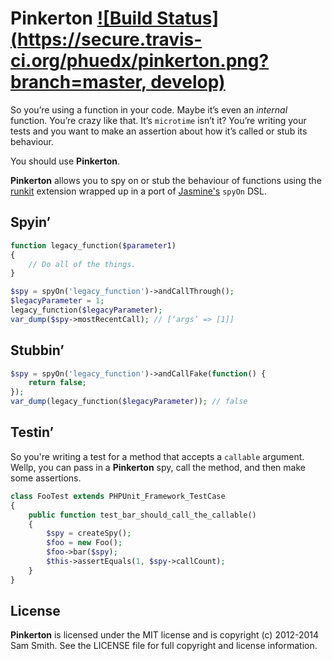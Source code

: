 # Pinkerton [![Build Status](https://secure.travis-ci.org/phuedx/pinkerton.png?branch=master, develop)](http://travis-ci.org/phuedx/pinkerton)

So you’re using a function in your code. Maybe it’s even an *internal* function. You’re crazy like that. It’s `microtime` isn’t it? You’re writing your tests and you want to make an assertion about how it’s called or stub its behaviour.

You should use **Pinkerton**.

**Pinkerton** allows you to spy on or stub the behaviour of functions using the [runkit](https://github.com/zenovich/runkit/) extension wrapped up in a port of [Jasmine's](http://pivotal.github.com/jasmine/) `spyOn` DSL.

## Spyin’

```php
function legacy_function($parameter1)
{
    // Do all of the things.
}

$spy = spyOn('legacy_function')->andCallThrough();
$legacyParameter = 1;
legacy_function($legacyParameter);
var_dump($spy->mostRecentCall); // [‘args’ => [1]]
```

## Stubbin’

```php
$spy = spyOn('legacy_function')->andCallFake(function() {
    return false;
});
var_dump(legacy_function($legacyParameter)); // false
```

## Testin’

So you're writing a test for a method that accepts a `callable` argument. Wellp, you can pass in a **Pinkerton** spy, call the method, and then make some assertions.

```php
class FooTest extends PHPUnit_Framework_TestCase
{
    public function test_bar_should_call_the_callable()
    {
        $spy = createSpy();
        $foo = new Foo();
        $foo->bar($spy);
        $this->assertEquals(1, $spy->callCount);
    }
}
```



## License

**Pinkerton** is licensed under the MIT license and is copyright (c) 2012-2014 Sam Smith. See the LICENSE file for full copyright and license information.
